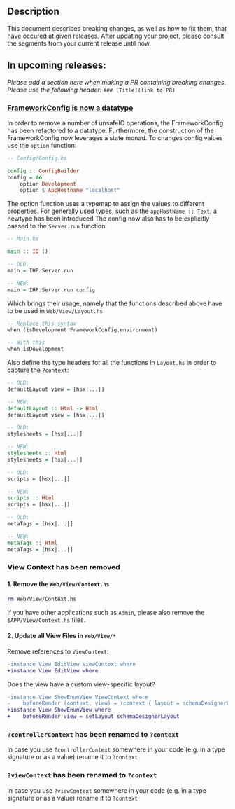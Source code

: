 ## Description
This document describes breaking changes, as well as how to fix them, that have occured at given releases.
After updating your project, please consult the segments from your current release until now.

## In upcoming releases:

*Please add a section here when making a PR containing breaking changes. Please use the following header:* `### [Title](link to PR)`

### [FrameworkConfig is now a datatype](https://github.com/digitallyinduced/ihp/pull/485)

In order to remove a number of unsafeIO operations, the FrameworkConfig has been refactored to a datatype. 
Furthermore, the construction of the FrameworkConfig now leverages a state monad. 
To changes config values use the `option` function:

```haskell
-- Config/Config.hs

config :: ConfigBuilder
config = do
    option Development
    option $ AppHostname "localhost"

```

The option function uses a typemap to assign the values to different properties.
For generally used types, such as the `appHostName :: Text`, a newtype has been introduced
The config now also has to be explicitly passed to the `Server.run` function.

```haskell
-- Main.hs

main :: IO ()

-- OLD:
main = IHP.Server.run

-- NEW:
main = IHP.Server.run config
```


Which brings their usage, namely that the functions described above have to be used in `Web/View/Layout.hs`

```haskell
-- Replace this syntax
when (isDevelopment FrameworkConfig.environment) 

-- With this
when isDevelopment 
```

Also define the type headers for all the functions in `Layout.hs` in order to capture the `?context`:

```haskell
-- OLD:
defaultLayout view = [hsx|...|]

-- NEW:
defaultLayout :: Html -> Html
defaultLayout view = [hsx|...|]

-- OLD:
stylesheets = [hsx|...|]

-- NEW:
stylesheets :: Html
stylesheets = [hsx|...|]

-- OLD:
scripts = [hsx|...|]

-- NEW:
scripts :: Html
scripts = [hsx|...|]

-- OLD:
metaTags = [hsx|...|]

-- NEW:
metaTags :: Html
metaTags = [hsx|...|]
```

### View Context has been removed

#### 1. Remove the `Web/View/Context.hs`

```bash
rm Web/View/Context.hs
```

If you have other applications such as `Admin`, please also remove the `$APP/View/Context.hs` files.

#### 2. Update all View Files in `Web/View/*`

Remove references to `ViewContext`:

```diff
-instance View EditView ViewContext where
+instance View EditView where
```

Does the view have a custom view-specific layout?

```diff
-instance View ShowEnumView ViewContext where
-    beforeRender (context, view) = (context { layout = schemaDesignerLayout }, view)
+instance View ShowEnumView where
+    beforeRender view = setLayout schemaDesignerLayout
```

### `?controllerContext` has been renamed to `?context`

In case you use `?controllerContext` somewhere in your code (e.g. in a type signature or as a value) rename it to `?context`

### `?viewContext` has been renamed to `?context`

In case you use `?viewContext` somewhere in your code (e.g. in a type signature or as a value) rename it to `?context`